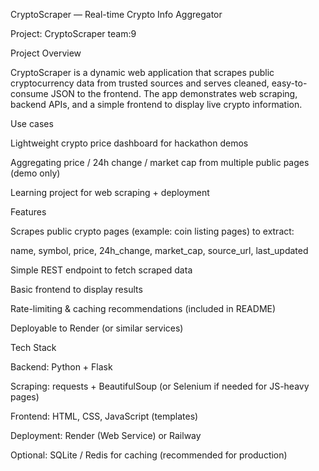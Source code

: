 CryptoScraper — Real-time Crypto Info Aggregator

Project: CryptoScraper
team:9

 Project Overview

CryptoScraper is a dynamic web application that scrapes public cryptocurrency data from trusted sources and serves cleaned, easy-to-consume JSON to the frontend. The app demonstrates web scraping, backend APIs, and a simple frontend to display live crypto information.

Use cases

Lightweight crypto price dashboard for hackathon demos

Aggregating price / 24h change / market cap from multiple public pages (demo only)

Learning project for web scraping + deployment

Features

Scrapes public crypto pages (example: coin listing pages) to extract:

name, symbol, price, 24h_change, market_cap, source_url, last_updated

Simple REST endpoint to fetch scraped data

Basic frontend to display results

Rate-limiting & caching recommendations (included in README)

Deployable to Render (or similar services)

 Tech Stack

Backend: Python + Flask

Scraping: requests + BeautifulSoup (or Selenium if needed for JS-heavy pages)

Frontend: HTML, CSS, JavaScript (templates)

Deployment: Render (Web Service) or Railway

Optional: SQLite / Redis for caching (recommended for production)
